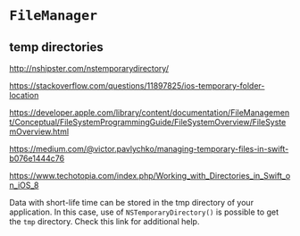 # `FileManager`

## temp directories
http://nshipster.com/nstemporarydirectory/

https://stackoverflow.com/questions/11897825/ios-temporary-folder-location

https://developer.apple.com/library/content/documentation/FileManagement/Conceptual/FileSystemProgrammingGuide/FileSystemOverview/FileSystemOverview.html

https://medium.com/@victor.pavlychko/managing-temporary-files-in-swift-b076e1444c76

https://www.techotopia.com/index.php/Working_with_Directories_in_Swift_on_iOS_8


Data with short-life time can be stored in the tmp directory of your
application. In this case, use of `NSTemporaryDirectory()` is possible to get the
`tmp` directory. Check this link for additional help.
